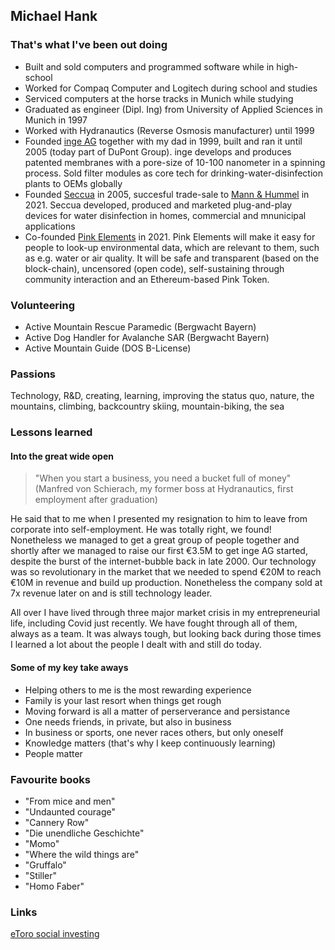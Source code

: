 ## Michael Hank

### That's what I've been out doing
- Built and sold computers and programmed software while in high-school
- Worked for Compaq Computer and Logitech during school and studies
- Serviced computers at the horse tracks in Munich while studying
- Graduated as engineer (Dipl. Ing) from University of Applied Sciences in Munich in 1997
- Worked with Hydranautics (Reverse Osmosis manufacturer) until 1999
- Founded [inge AG](https://www.inge.ag) together with my dad in 1999, built and ran it until 2005 (today part of DuPont Group). inge develops and produces patented membranes with a pore-size of 10-100 nanometer in a spinning process. Sold filter modules as core tech for drinking-water-disinfection plants to OEMs globally
- Founded [Seccua](https://www.seccua.com) in 2005, succesful trade-sale to [Mann & Hummel](https://www.mann-hummel.com) in 2021. Seccua developed, produced and marketed plug-and-play devices for water disinfection in homes, commercial and mnunicipal applications 
- Co-founded [Pink Elements](https://www.pink-elements.com) in 2021. Pink Elements will make it easy for people to look-up environmental data, which are relevant to them, such as e.g. water or air quality. It will be safe and transparent (based on the block-chain), uncensored (open code), self-sustaining through community interaction and an Ethereum-based Pink Token.

### Volunteering
- Active Mountain Rescue Paramedic (Bergwacht Bayern)
- Active Dog Handler for Avalanche SAR (Bergwacht Bayern)
- Active Mountain Guide (DOS B-License)

### Passions
Technology, R&D, creating, learning, improving the status quo, nature, the mountains, climbing, backcountry skiing, mountain-biking, the sea

### Lessons learned
#### Into the great wide open
>"When you start a business, you need a bucket full of money"
>(Manfred von Schierach, my former boss at Hydranautics, first employment after graduation)

He said that to me when I presented my resignation to him to leave from corporate into self-employment. He was totally right, we found! Nonetheless we managed to get a great group of people together and shortly after we managed to raise our first €3.5M to get inge AG started, despite the burst of the internet-bubble back in late 2000. Our technology was so revolutionary in the market that we needed to spend €20M to reach €10M in revenue and build up production. Nonetheless the company sold at 7x revenue later on and is still technology leader.

All over I have lived through three major market crisis in my entrepreneurial life, including Covid just recently. We have fought through all of them, always as a team. It was always tough, but looking back during those times I learned a lot about the people I dealt with and still do today.

#### Some of my key take aways
- Helping others to me is the most rewarding experience
- Family is your last resort when things get rough
- Moving forward is all a matter of perserverance and persistance
- One needs friends, in private, but also in business
- In business or sports, one never races others, but only oneself
- Knowledge matters (that's why I keep continuously learning)
- People matter

### Favourite books
- "From mice and men"
- "Undaunted courage"
- "Cannery Row"
- "Die unendliche Geschichte"
- "Momo"
- "Where the wild things are"
- "Gruffalo"
- "Stiller"
- "Homo Faber"


### Links
[eToro social investing](https://www.etoro.com/people/michha)

